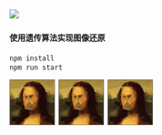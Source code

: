 
<img src="https://img.shields.io/badge/%E9%9D%93%E4%BB%94%E8%AE%A4%E8%AF%81-passing-blue">

#### 使用遗传算法实现图像还原

```
npm install
npm run start
```
<img src="https://raw.githubusercontent.com/lrenc/Mona_Lisa_Smile/master/img.png" width="50%">

